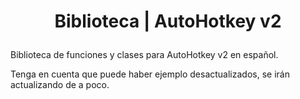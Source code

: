 # <p align="center">Biblioteca | AutoHotkey v2</p>

Biblioteca de funciones y clases para AutoHotkey v2 en español.

Tenga en cuenta que puede haber ejemplo desactualizados, se irán actualizando de a poco.
